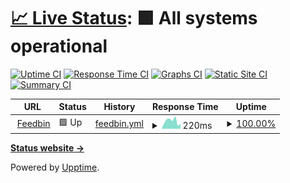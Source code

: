 # [📈 Live Status](https://upptime.github.io/upptime): <!--live status--> **🟩 All systems operational**

[![Uptime CI](https://github.com/feedbin-homepage/uptime/workflows/Uptime%20CI/badge.svg)](https://github.com/feedbin-homepage/uptime/actions?query=workflow%3A%22Uptime+CI%22)
[![Response Time CI](https://github.com/feedbin-homepage/uptime/workflows/Response%20Time%20CI/badge.svg)](https://github.com/feedbin-homepage/uptime/actions?query=workflow%3A%22Response+Time+CI%22)
[![Graphs CI](https://github.com/feedbin-homepage/uptime/workflows/Graphs%20CI/badge.svg)](https://github.com/feedbin-homepage/uptime/actions?query=workflow%3A%22Graphs+CI%22)
[![Static Site CI](https://github.com/feedbin-homepage/uptime/workflows/Static%20Site%20CI/badge.svg)](https://github.com/feedbin-homepage/uptime/actions?query=workflow%3A%22Static+Site+CI%22)
[![Summary CI](https://github.com/feedbin-homepage/uptime/workflows/Summary%20CI/badge.svg)](https://github.com/feedbin-homepage/uptime/actions?query=workflow%3A%22Summary+CI%22)

<!--start: status pages-->
<!-- This summary is generated by Upptime (https://github.com/upptime/upptime) -->
<!-- Do not edit this manually, your changes will be overwritten -->
<!-- prettier-ignore -->
| URL | Status | History | Response Time | Uptime |
| --- | ------ | ------- | ------------- | ------ |
| <img alt="" src="https://icons.duckduckgo.com/ip3/feedbin.com.ico" height="13"> [Feedbin](https://feedbin.com/login) | 🟩 Up | [feedbin.yml](https://github.com/feedbin-homepage/uptime/commits/HEAD/history/feedbin.yml) | <details><summary><img alt="Response time graph" src="./graphs/feedbin/response-time-week.png" height="20"> 220ms</summary><br><a href="https://feedbin-homepage.github.io/uptime/history/feedbin"><img alt="Response time 316" src="https://img.shields.io/endpoint?url=https%3A%2F%2Fraw.githubusercontent.com%2Ffeedbin-homepage%2Fuptime%2FHEAD%2Fapi%2Ffeedbin%2Fresponse-time.json"></a><br><a href="https://feedbin-homepage.github.io/uptime/history/feedbin"><img alt="24-hour response time 37" src="https://img.shields.io/endpoint?url=https%3A%2F%2Fraw.githubusercontent.com%2Ffeedbin-homepage%2Fuptime%2FHEAD%2Fapi%2Ffeedbin%2Fresponse-time-day.json"></a><br><a href="https://feedbin-homepage.github.io/uptime/history/feedbin"><img alt="7-day response time 220" src="https://img.shields.io/endpoint?url=https%3A%2F%2Fraw.githubusercontent.com%2Ffeedbin-homepage%2Fuptime%2FHEAD%2Fapi%2Ffeedbin%2Fresponse-time-week.json"></a><br><a href="https://feedbin-homepage.github.io/uptime/history/feedbin"><img alt="30-day response time 244" src="https://img.shields.io/endpoint?url=https%3A%2F%2Fraw.githubusercontent.com%2Ffeedbin-homepage%2Fuptime%2FHEAD%2Fapi%2Ffeedbin%2Fresponse-time-month.json"></a><br><a href="https://feedbin-homepage.github.io/uptime/history/feedbin"><img alt="1-year response time 316" src="https://img.shields.io/endpoint?url=https%3A%2F%2Fraw.githubusercontent.com%2Ffeedbin-homepage%2Fuptime%2FHEAD%2Fapi%2Ffeedbin%2Fresponse-time-year.json"></a></details> | <details><summary><a href="https://feedbin-homepage.github.io/uptime/history/feedbin">100.00%</a></summary><a href="https://feedbin-homepage.github.io/uptime/history/feedbin"><img alt="All-time uptime 99.99%" src="https://img.shields.io/endpoint?url=https%3A%2F%2Fraw.githubusercontent.com%2Ffeedbin-homepage%2Fuptime%2FHEAD%2Fapi%2Ffeedbin%2Fuptime.json"></a><br><a href="https://feedbin-homepage.github.io/uptime/history/feedbin"><img alt="24-hour uptime 100.00%" src="https://img.shields.io/endpoint?url=https%3A%2F%2Fraw.githubusercontent.com%2Ffeedbin-homepage%2Fuptime%2FHEAD%2Fapi%2Ffeedbin%2Fuptime-day.json"></a><br><a href="https://feedbin-homepage.github.io/uptime/history/feedbin"><img alt="7-day uptime 100.00%" src="https://img.shields.io/endpoint?url=https%3A%2F%2Fraw.githubusercontent.com%2Ffeedbin-homepage%2Fuptime%2FHEAD%2Fapi%2Ffeedbin%2Fuptime-week.json"></a><br><a href="https://feedbin-homepage.github.io/uptime/history/feedbin"><img alt="30-day uptime 99.95%" src="https://img.shields.io/endpoint?url=https%3A%2F%2Fraw.githubusercontent.com%2Ffeedbin-homepage%2Fuptime%2FHEAD%2Fapi%2Ffeedbin%2Fuptime-month.json"></a><br><a href="https://feedbin-homepage.github.io/uptime/history/feedbin"><img alt="1-year uptime 99.99%" src="https://img.shields.io/endpoint?url=https%3A%2F%2Fraw.githubusercontent.com%2Ffeedbin-homepage%2Fuptime%2FHEAD%2Fapi%2Ffeedbin%2Fuptime-year.json"></a></details>

<!--end: status pages-->

[**Status website →**](https://feedbin-homepage.github.io/uptime/)

Powered by [Upptime](https://github.com/upptime/upptime).
